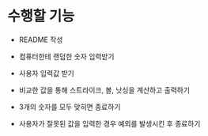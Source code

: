 # 수행할 기능

- README 작성

- 컴퓨터한테 랜덤한 숫자 입력받기

- 사용자 입력값 받기

- 비교한 값을 통해 스트라이크, 볼, 낫싱을 계산하고 출력하기

- 3개의 숫자를 모두 맞히면 종료하기

- 사용자가 잘못된 값을 입력한 경우 예외를 발생시킨 후 종료하기
